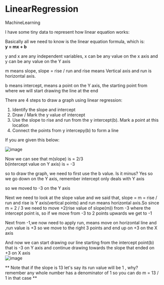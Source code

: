 # LinearRegression
MachineLearning


I have some tiny data to represent how linear equation works:

Basically all we need to know is the linear equation formula, which is: <br>
**y = mx + b** 

y and x are any independent variables, x can be any value on the x axis and y can be any value on the Y axis <br>

m means slope, slope = rise / run and rise means Vertical axis and run is horizontal axis. <br>

b means intercept, means a point on the Y axis, the starting point from where we will start drawing the line at the end <br>

There are 4 steps to draw a graph using linear regression: <br>
1) Identify the slope and intercept <br>
2) Draw / Mark the y value of intercept
3) Use the slope to rise and run from the y intercept(b). Mark a point at this location
4) Connect the points from y intercepy(b) to form a line

If you are given this below: <br>

![image](https://github.com/iso1983/LinearRegression/assets/40856827/ccabbfbd-648b-4d70-bda4-7e4fc747e27d)


Now we can see that m(slope) is =  2/3 <br>
b(intercept value on Y axis) is = -3  <br>

so to draw the graph, we need to first use the b value. Is it minus? Yes so we go down on the Y axis, remember intercept only deals with Y axis <br>

so we moved to -3 on the Y axis <br>

Next we need to look at the slope value and we said that, slope = m = rise / run and rise is Y axis(vertical points) and run means horizontal axis.So since m = 2 / 3 we need to move +2(rise value of slope(m)) from -3 where the intercept point is, so if we move from -3 to 2 points upwards we get to -1  <br>

Next from -1,we now need to apply run, means move on horizontal line and ,run value is +3 so we move to the right 3 points and end up on +3 on the X axis <br>

And now we can start drawing our line starting from the intercept point(b) that is -3 on Y axis and continue drawing towards the slope that ended on +3 on X axis <br>
![image](https://github.com/iso1983/LinearRegression/assets/40856827/42ce3520-7928-4fd8-9466-4e6640336671)







** Note that if the slope is 13 let's say its run value will be 1 , why? remember any whole number has a denominator of 1 so you can do m = 13 / 1 in that case **

